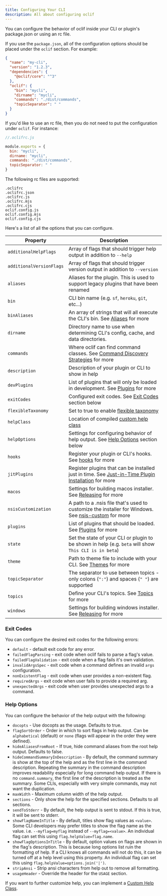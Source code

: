 ```yaml
---
title: Configuring Your CLI
description: All about configuring oclif
---
```


You can configure the behavior of oclif inside your CLI or plugin's package.json or using an rc file.

If you use the `package.json`, all of the configuration options should be placed under the `oclif` section. For example:

```json
{
  "name": "my-cli",
  "version": "1.2.3",
  "dependencies": {
    "@oclif/core": "^3"
  },
  "oclif": {
    "bin": "mycli",
    "dirname": "mycli",
    "commands": "./dist/commands",
    "topicSeparator": " "
  }
}
```

If you'd like to use an rc file, then you do not need to put the configuration under `oclif`. For instance:

```javascript
//.oclifrc.js

module.exports = {
  bin: "mycli",
  dirname: "mycli",
  commands: "./dist/commands",
  topicSeparator: " "
}
```

The following rc files are supported:
```
.oclifrc
.oclifrc.json
.oclifrc.js
.oclifrc.mjs
.oclifrc.cjs
oclif.config.js
oclif.config.mjs
oclif.config.cjs
```

Here's a list of all the options that you can configure.

| Property                 | Description                                                                                                                              |
|--------------------------|------------------------------------------------------------------------------------------------------------------------------------------|
| `additionalHelpFlags`    | Array of flags that should trigger help output in addition to `--help`                                                                   |
| `additionalVersionFlags` | Array of flags that should trigger version output in addition to `--version`                                                             |
| `aliases`                | Aliases for the plugin. This is used to support legacy plugins that have been renamed                                                    |
| `bin`                    | CLI bin name (e.g. `sf`, `heroku`, `git`, etc...)                                                                                        |
| `binAliases`             | An array of strings that will all execute the CLI's bin. See [Aliases](./aliases.md#bin-aliases) for more                                |
| `dirname`                | Directory name to use when determining CLI's config, cache, and data directories.                                                        |
| `commands`               | Where oclif can find command classes. See [Command Discovery Strategies](./command_discovery_strategies.md) for more                     |
| `description`            | Description of your plugin or CLI to show in help                                                                                        |
| `devPlugins`             | List of plugins that will only be loaded in development. See [Plugins](./plugins.md) for more                                            |
| `exitCodes`              | Configured exit codes. See [Exit Codes](#exit-codes) section below                                                                       |
| `flexibleTaxonomy`       | Set to true to enable [flexible taxonomy](./flexible_taxonomy.md)                                                                        |
| `helpClass`              | Location of compiled [custom help class](./help_classes.md)                                                                              |
| `helpOptions`            | Settings for configuring behavior of help output. See [Help Options](#help-options) section below                                        |
| `hooks`                  | Register your plugin or CLI's hooks. See [hooks](./hooks.md) for more                                                                    |
| `jitPlugins`             | Register plugins that can be installed just in time. See [Just-in-Time Plugin Installation](./jit_plugins.md) for more                   |
| `macos`                  | Settings for building macos installer. See [Releasing](./releasing.md) for more                                                          |
| `nsisCustomization`      | A path to a .nsis file that's used to customize the installer for Windows. See [nsis-custom](./nsis-installer_customization.md) for more |
| `plugins`                | List of plugins that should be loaded. See [Plugins](./plugins.md) for more                                                              |
| `state`                  | Set the state of your CLI or plugin to be shown in help (e.g. `beta` will show `This CLI is in beta`)                                    |
| `theme`                  | Path to theme file to include with your CLI. See [Themes](./themes.md) for more                                                          |
| `topicSeparator`         | The separator to use between topics - only colons (`":"`) and spaces (`" "`) are supported                                               |
| `topics`                 | Define your CLI's topics. See [Topics](./topics.md) for more                                                                             |
| `windows`                | Settings for building windows installer. See [Releasing](./releasing.md) for more                                                        |

### Exit Codes

You can configure the desired exit codes for the following errors:
- `default` - default exit code for any error.
- `failedFlagParsing` - exit code when oclif fails to parse a flag's value.
- `failedFlagValidation` - exit code when a flag fails it's own validation.
- `invalidArgsSpec` - exit code when a command defines an invalid `args` configuration.
- `nonExistentFlag` - exit code when user provides a non-existent flag.
- `requiredArgs` - exit code when user fails to provide a required arg.
- `unexpectedArgs` - exit code when user provides unexpected args to a command.

### Help Options

You can configure the behavior of the help output with the following:
- `docopts` - Use docopts as the usage. Defaults to true.
- `flagSortOrder` - Order in which to sort flags in help output. Can be `alphabetical` (default) or `none` (flags will appear in the order they were defined).
- `hideAliasesFromRoot` - If true, hide command aliases from the root help output. Defaults to false.
- `hideCommandSummaryInDescription` - By default, the command summary is show at the top of the help and as the first line in the command description. Repeating the summary in the command description improves readability especially for long command help output. If there is no `command.summary`, the first line of the description is treated as the summary. Some CLIs, especially with very simple commands, may not want the duplication.
- `maxWidth` - Maximum column width of the help output.
- `sections` - Only show the help for the specified sections. Defaults to all sections.
- `sendToStderr` - By default, the help output is sent to stdout. If this is true, it will be sent to stderr.
- `showFlagNameInTitle` - By default, titles show flag values as `<value>`. Some CLI developers may prefer titles to show the flag name as the value. i.e. `--myflag=myflag` instead of `--myflag=<value>`. An individual flag can set this using `flag.helpValue=flag.name`.
- `showFlagOptionsInTitle` - By default, option values on flags are shown in the flag's description. This is because long options list ruin the formatting of help. If a CLI knows all commands will not do this, it can be turned off at a help level using this property. An individual flag can set this using `flag.helpValue=options.join('|')`.
- `stripAnsi` - Strip ansi characters from help out to remove all formatting.
- `usageHeader` - Override the header for the `USAGE` section.

If you want to further customize help, you can implement a [Custom Help Class](./help_classes.md).
